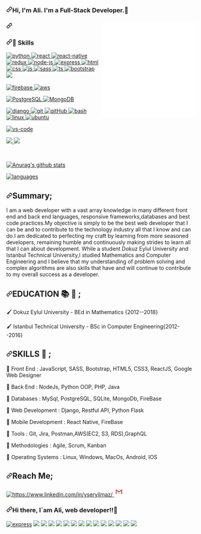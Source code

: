 <article class="markdown-body entry-content container-lg f5" itemprop="text"><p dir="auto"    
  </div></div>
<h3 dir="auto"><a id="user-content-hi-im-yusuf-im-a-full-stack-developer" class="anchor" aria-hidden="true" href="#hi-im-yusuf-im-a-full-stack-developer"><svg class="octicon octicon-link" viewBox="0 0 16 16" version="1.1" width="16" height="16" aria-hidden="true"><path fill-rule="evenodd" d="M7.775 3.275a.75.75 0 001.06 1.06l1.25-1.25a2 2 0 112.83 2.83l-2.5 2.5a2 2 0 01-2.83 0 .75.75 0 00-1.06 1.06 3.5 3.5 0 004.95 0l2.5-2.5a3.5 3.5 0 00-4.95-4.95l-1.25 1.25zm-4.69 9.64a2 2 0 010-2.83l2.5-2.5a2 2 0 012.83 0 .75.75 0 001.06-1.06 3.5 3.5 0 00-4.95 0l-2.5 2.5a3.5 3.5 0 004.95 4.95l1.25-1.25a.75.75 0 00-1.06-1.06l-1.25 1.25a2 2 0 01-2.83 0z"></path></svg></a><a id="user-content-hi-im-yusuf-im-a-full-stack-developer" href="#hi-im-yusuf-im-a-full-stack-developer"></a>Hi, I'm Ali. I'm a Full-Stack Developer.<g-emoji class="g-emoji" alias="wave" fallback-src="https://github.githubassets.com/images/icons/emoji/unicode/1f44b.png">👋</g-emoji></h3><h3 dir="auto"><a id="user-content-------------------span-data-targetanimated-imageimagecontainer--------img-data-targetanimated-imagereplacedimage-altreact-gif-classanimatedimageplayer-animatedimage-srchttpsgithubcomzahirekrem09zahirekrem09rawmasteranimation_500_kd7ngoktgifrawtrue-height250-styledisplay-block-opacity-1------canvas-classanimatedimageplayer-stillimage-aria-hiddentrue-width250-height250canvasspana----button-data-targetanimated-imageimagebutton-classanimatedimageplayer-images-tabindex-1-aria-labelplay-react-gif-hiddenbutton----span-classanimatedimageplayer-controls-data-targetanimated-imagecontrols-hidden------button-data-targetanimated-imageplaybutton-classanimatedimageplayer-button-aria-labelplay-react-gif--------svg-aria-hiddentrue-focusablefalse-classocticon-icon-play-width16-height16-viewbox0-0-16-16-fillnone-xmlnshttpwwww3org2000svg----------path-dm4-135427v245734c4-182607-469692-14435-52295-178241l139394-732507c144334-763943-144334-836057-139394-867493l52295-142176c469692-145565-4-141739-4-135427z--------pathsvg--------svg-aria-hiddentrue-focusablefalse-classocticon-icon-pause-width16-height16-viewbox0-0-16-16-xmlnshttpwwww3org2000svg----------rect-x4-y2-width3-height12-rx1rect----------rect-x9-y2-width3-height12-rx1rect--------svg------button------a-data-targetanimated-imageopenbutton-aria-labelopen-react-gif-in-new-window-classanimatedimageplayer-button-hrefhttpsgithubcomzahirekrem09zahirekrem09blobmasteranimation_500_kd7ngoktgifrawtrue-target_blank--------svg-aria-hiddentrue-classocticon-xmlnshttpwwww3org2000svg-viewbox0-0-16-16-width16-height16----------path-fill-ruleevenodd-dm10604-1h4146a2525-0-012525v4146a2525-0-01-427177l1303-403-928-778a7575-0-01-106-106l375-375-1543-1543a2525-0-0110604-1zm375-2a175-175-0-002-375v85c0-966784-175-175-175h85a175-175-0-0014-1225v-35a7575-0-00-15-0v35a2525-0-01-2525h-85a2525-0-01-25-25v-85a2525-0-0125-25h35a7575-0-000-15h-35zpath--------svg------a----span--spananimated-image----span-data-targetanimated-imageimagecontainer--------img-data-targetanimated-imagereplacedimage-altreact-gif-classanimatedimageplayer-animatedimage-srchttpsgithubcomzahirekrem09zahirekrem09rawmasteranimation_500_kd7ngoktgifrawtrue-height250-styledisplay-block-opacity-1------canvas-classanimatedimageplayer-stillimage-aria-hiddentrue-width250-height250canvascanvas-classanimatedimageplayer-stillimage-aria-hiddentrue-width0-height0canvasspana----button-data-targetanimated-imageimagebutton-classanimatedimageplayer-images-tabindex-1-aria-labelplay-react-gif-react-gif-hiddenbutton----span-classanimatedimageplayer-controls-data-targetanimated-imagecontrols-hidden------button-data-targetanimated-imageplaybutton-classanimatedimageplayer-button-aria-labelplay-react-gif-react-gif--------svg-aria-hiddentrue-focusablefalse-classocticon-icon-play-width16-height16-viewbox0-0-16-16-fillnone-xmlnshttpwwww3org2000svg----------path-dm4-135427v245734c4-182607-469692-14435-52295-178241l139394-732507c144334-763943-144334-836057-139394-867493l52295-142176c469692-145565-4-141739-4-135427z--------pathsvg--------svg-aria-hiddentrue-focusablefalse-classocticon-icon-pause-width16-height16-viewbox0-0-16-16-xmlnshttpwwww3org2000svg----------rect-x4-y2-width3-height12-rx1rect----------rect-x9-y2-width3-height12-rx1rect--------svg------button------a-data-targetanimated-imageopenbutton-aria-labelopen-react-gif-in-new-window-classanimatedimageplayer-button-hrefhttpsgithubcomzahirekrem09zahirekrem09blobmasteranimation_500_kd7ngoktgifrawtrue-target_blank--------svg-aria-hiddentrue-classocticon-xmlnshttpwwww3org2000svg-viewbox0-0-16-16-width16-height16----------path-fill-ruleevenodd-dm10604-1h4146a2525-0-012525v4146a2525-0-01-427177l1303-403-928-778a7575-0-01-106-106l375-375-1543-1543a2525-0-0110604-1zm375-2a175-175-0-002-375v85c0-966784-175-175-175h85a175-175-0-0014-1225v-35a7575-0-00-15-0v35a2525-0-01-2525h-85a2525-0-01-25-25v-85a2525-0-0125-25h35a7575-0-000-15h-35zpath--------svg------a----span--spananimated-imagea-target_blank-relnoopener-noreferrer-nofollow-hrefhttpscamogithubusercontentcomecdf091dc9f099a6db3e61242963a3a5412ae6a8687474703a2f2f696d672e736869656c64732e696f2f62616467652f746563682d737461636b2d3036393066612e7376673f7374796c653d666c6174img-srchttpscamogithubusercontentcomecdf091dc9f099a6db3e61242963a3a5412ae6a8687474703a2f2f696d672e736869656c64732e696f2f62616467652f746563682d737461636b2d3036393066612e7376673f7374796c653d666c6174-alt-stylemax-width-100a" class="anchor" aria-hidden="true" href="#------------------span-data-targetanimated-imageimagecontainer--------img-data-targetanimated-imagereplacedimage-altreact-gif-classanimatedimageplayer-animatedimage-srchttpsgithubcomzahirekrem09zahirekrem09rawmasteranimation_500_kd7ngoktgifrawtrue-height250-styledisplay-block-opacity-1------canvas-classanimatedimageplayer-stillimage-aria-hiddentrue-width250-height250canvasspana----button-data-targetanimated-imageimagebutton-classanimatedimageplayer-images-tabindex-1-aria-labelplay-react-gif-hiddenbutton----span-classanimatedimageplayer-controls-data-targetanimated-imagecontrols-hidden------button-data-targetanimated-imageplaybutton-classanimatedimageplayer-button-aria-labelplay-react-gif--------svg-aria-hiddentrue-focusablefalse-classocticon-icon-play-width16-height16-viewbox0-0-16-16-fillnone-xmlnshttpwwww3org2000svg----------path-dm4-135427v245734c4-182607-469692-14435-52295-178241l139394-732507c144334-763943-144334-836057-139394-867493l52295-142176c469692-145565-4-141739-4-135427z--------pathsvg--------svg-aria-hiddentrue-focusablefalse-classocticon-icon-pause-width16-height16-viewbox0-0-16-16-xmlnshttpwwww3org2000svg----------rect-x4-y2-width3-height12-rx1rect----------rect-x9-y2-width3-height12-rx1rect--------svg------button------a-data-targetanimated-imageopenbutton-aria-labelopen-react-gif-in-new-window-classanimatedimageplayer-button-hrefhttpsgithubcomzahirekrem09zahirekrem09blobmasteranimation_500_kd7ngoktgifrawtrue-target_blank--------svg-aria-hiddentrue-classocticon-xmlnshttpwwww3org2000svg-viewbox0-0-16-16-width16-height16----------path-fill-ruleevenodd-dm10604-1h4146a2525-0-012525v4146a2525-0-01-427177l1303-403-928-778a7575-0-01-106-106l375-375-1543-1543a2525-0-0110604-1zm375-2a175-175-0-002-375v85c0-966784-175-175-175h85a175-175-0-0014-1225v-35a7575-0-00-15-0v35a2525-0-01-2525h-85a2525-0-01-25-25v-85a2525-0-0125-25h35a7575-0-000-15h-35zpath--------svg------a----span--spananimated-image----span-data-targetanimated-imageimagecontainer--------img-data-targetanimated-imagereplacedimage-altreact-gif-classanimatedimageplayer-animatedimage-srchttpsgithubcomzahirekrem09zahirekrem09rawmasteranimation_500_kd7ngoktgifrawtrue-height250-styledisplay-block-opacity-1------canvas-classanimatedimageplayer-stillimage-aria-hiddentrue-width250-height250canvascanvas-classanimatedimageplayer-stillimage-aria-hiddentrue-width0-height0canvasspana----button-data-targetanimated-imageimagebutton-classanimatedimageplayer-images-tabindex-1-aria-labelplay-react-gif-react-gif-hiddenbutton----span-classanimatedimageplayer-controls-data-targetanimated-imagecontrols-hidden------button-data-targetanimated-imageplaybutton-classanimatedimageplayer-button-aria-labelplay-react-gif-react-gif--------svg-aria-hiddentrue-focusablefalse-classocticon-icon-play-width16-height16-viewbox0-0-16-16-fillnone-xmlnshttpwwww3org2000svg----------path-dm4-135427v245734c4-182607-469692-14435-52295-178241l139394-732507c144334-763943-144334-836057-139394-867493l52295-142176c469692-145565-4-141739-4-135427z--------pathsvg--------svg-aria-hiddentrue-focusablefalse-classocticon-icon-pause-width16-height16-viewbox0-0-16-16-xmlnshttpwwww3org2000svg----------rect-x4-y2-width3-height12-rx1rect----------rect-x9-y2-width3-height12-rx1rect--------svg------button------a-data-targetanimated-imageopenbutton-aria-labelopen-react-gif-in-new-window-classanimatedimageplayer-button-hrefhttpsgithubcomzahirekrem09zahirekrem09blobmasteranimation_500_kd7ngoktgifrawtrue-target_blank--------svg-aria-hiddentrue-classocticon-xmlnshttpwwww3org2000svg-viewbox0-0-16-16-width16-height16----------path-fill-ruleevenodd-dm10604-1h4146a2525-0-012525v4146a2525-0-01-427177l1303-403-928-778a7575-0-01-106-106l375-375-1543-1543a2525-0-0110604-1zm375-2a175-175-0-002-375v85c0-966784-175-175-175h85a175-175-0-0014-1225v-35a7575-0-00-15-0v35a2525-0-01-2525h-85a2525-0-01-25-25v-85a2525-0-0125-25h35a7575-0-000-15h-35zpath--------svg------a----span--spananimated-imagea-target_blank-relnoopener-noreferrer-nofollow-hrefhttpscamogithubusercontentcomecdf091dc9f099a6db3e61242963a3a5412ae6a8687474703a2f2f696d672e736869656c64732e696f2f62616467652f746563682d737461636b2d3036393066612e7376673f7374796c653d666c6174img-srchttpscamogithubusercontentcomecdf091dc9f099a6db3e61242963a3a5412ae6a8687474703a2f2f696d672e736869656c64732e696f2f62616467652f746563682d737461636b2d3036393066612e7376673f7374796c653d666c6174-alt-stylemax-width-100a"><svg class="octicon octicon-link" viewBox="0 0 16 16" version="1.1" width="16" height="16" aria-hidden="true"><path fill-rule="evenodd" d="M7.775 3.275a.75.75 0 001.06 1.06l1.25-1.25a2 2 0 112.83 2.83l-2.5 2.5a2 2 0 01-2.83 0 .75.75 0 00-1.06 1.06 3.5 3.5 0 004.95 0l2.5-2.5a3.5 3.5 0 00-4.95-4.95l-1.25 1.25zm-4.69 9.64a2 2 0 010-2.83l2.5-2.5a2 2 0 012.83 0 .75.75 0 001.06-1.06 3.5 3.5 0 00-4.95 0l-2.5 2.5a3.5 3.5 0 004.95 4.95l1.25-1.25a.75.75 0 00-1.06-1.06l-1.25 1.25a2 2 0 01-2.83 0z"></path></svg></a><a id="" href="#"></a>
<animated-image data-catalyst="" style="float: right;"><a href="https://github.com/zahirekrem09/zahirekrem09/blob/master/animation_500_kd7ngokt.gif?raw=true" data-target="animated-image.originalLink"><img src="https://github.com/zahirekrem09/zahirekrem09/raw/master/animation_500_kd7ngokt.gif?raw=true" alt="react-gif" height="250" align="right" style="max-width: 100%; display: inline-block;" data-target="animated-image.originalImage"></a>
      <span class="AnimatedImagePlayer" data-target="animated-image.player" hidden="">
        <a data-target="animated-image.replacedLink" class="AnimatedImagePlayer-images" href="https://github.com/zahirekrem09/zahirekrem09/blob/master/animation_500_kd7ngokt.gif?raw=true" target="_blank">
<div class="snippet-clipboard-content notranslate position-relative overflow-auto"><div class="zeroclipboard-container position-absolute right-0 top-0">
    <clipboard-copy aria-label="Copy" class="ClipboardButton btn js-clipboard-copy m-2 p-0 tooltipped-no-delay" data-copy-feedback="Copied!" data-tooltip-direction="w" value="    <span data-target=&quot;animated-image.imageContainer&quot;>
        <img data-target=&quot;animated-image.replacedImage&quot; alt=&quot;react-gif&quot; class=&quot;AnimatedImagePlayer-animatedImage&quot; src=&quot;https://github.com/zahirekrem09/zahirekrem09/raw/master/animation_500_kd7ngokt.gif?raw=true&quot; height=&quot;250&quot; style=&quot;display: block; opacity: 1;&quot;>
      <canvas class=&quot;AnimatedImagePlayer-stillImage&quot; aria-hidden=&quot;true&quot; width=&quot;250&quot; height=&quot;250&quot;></canvas></span></a>
    <button data-target=&quot;animated-image.imageButton&quot; class=&quot;AnimatedImagePlayer-images&quot; tabindex=&quot;-1&quot; aria-label=&quot;Play react-gif&quot; hidden=&quot;&quot;></button>
    <span class=&quot;AnimatedImagePlayer-controls&quot; data-target=&quot;animated-image.controls&quot; hidden=&quot;&quot;>
      <button data-target=&quot;animated-image.playButton&quot; class=&quot;AnimatedImagePlayer-button&quot; aria-label=&quot;Play react-gif&quot;>
        <svg aria-hidden=&quot;true&quot; focusable=&quot;false&quot; class=&quot;octicon icon-play&quot; width=&quot;16&quot; height=&quot;16&quot; viewBox=&quot;0 0 16 16&quot; fill=&quot;none&quot; xmlns=&quot;http://www.w3.org/2000/svg&quot;>
          <path d=&quot;M4 13.5427V2.45734C4 1.82607 4.69692 1.4435 5.2295 1.78241L13.9394 7.32507C14.4334 7.63943 14.4334 8.36057 13.9394 8.67493L5.2295 14.2176C4.69692 14.5565 4 14.1739 4 13.5427Z&quot;>
        </path></svg>
        <svg aria-hidden=&quot;true&quot; focusable=&quot;false&quot; class=&quot;octicon icon-pause&quot; width=&quot;16&quot; height=&quot;16&quot; viewBox=&quot;0 0 16 16&quot; xmlns=&quot;http://www.w3.org/2000/svg&quot;>
          <rect x=&quot;4&quot; y=&quot;2&quot; width=&quot;3&quot; height=&quot;12&quot; rx=&quot;1&quot;></rect>
          <rect x=&quot;9&quot; y=&quot;2&quot; width=&quot;3&quot; height=&quot;12&quot; rx=&quot;1&quot;></rect>
        </svg>
      </button>
      <a data-target=&quot;animated-image.openButton&quot; aria-label=&quot;Open react-gif in new window&quot; class=&quot;AnimatedImagePlayer-button&quot; href=&quot;https://github.com/zahirekrem09/zahirekrem09/blob/master/animation_500_kd7ngokt.gif?raw=true&quot; target=&quot;_blank&quot;>
        <svg aria-hidden=&quot;true&quot; class=&quot;octicon&quot; xmlns=&quot;http://www.w3.org/2000/svg&quot; viewBox=&quot;0 0 16 16&quot; width=&quot;16&quot; height=&quot;16&quot;>
          <path fill-rule=&quot;evenodd&quot; d=&quot;M10.604 1h4.146a.25.25 0 01.25.25v4.146a.25.25 0 01-.427.177L13.03 4.03 9.28 7.78a.75.75 0 01-1.06-1.06l3.75-3.75-1.543-1.543A.25.25 0 0110.604 1zM3.75 2A1.75 1.75 0 002 3.75v8.5c0 .966.784 1.75 1.75 1.75h8.5A1.75 1.75 0 0014 12.25v-3.5a.75.75 0 00-1.5 0v3.5a.25.25 0 01-.25.25h-8.5a.25.25 0 01-.25-.25v-8.5a.25.25 0 01.25-.25h3.5a.75.75 0 000-1.5h-3.5z&quot;></path>
        </svg>
      </a>
    </span>
  </span></animated-image>" tabindex="0" role="button">
      <svg aria-hidden="true" height="16" viewBox="0 0 16 16" version="1.1" width="16" data-view-component="true" class="octicon octicon-copy js-clipboard-copy-icon m-2">
    <path fill-rule="evenodd" d="M0 6.75C0 5.784.784 5 1.75 5h1.5a.75.75 0 010 1.5h-1.5a.25.25 0 00-.25.25v7.5c0 .138.112.25.25.25h7.5a.25.25 0 00.25-.25v-1.5a.75.75 0 011.5 0v1.5A1.75 1.75 0 019.25 16h-7.5A1.75 1.75 0 010 14.25v-7.5z"></path><path fill-rule="evenodd" d="M5 1.75C5 .784 5.784 0 6.75 0h7.5C15.216 0 16 .784 16 1.75v7.5A1.75 1.75 0 0114.25 11h-7.5A1.75 1.75 0 015 9.25v-7.5zm1.75-.25a.25.25 0 00-.25.25v7.5c0 .138.112.25.25.25h7.5a.25.25 0 00.25-.25v-7.5a.25.25 0 00-.25-.25h-7.5z"></path>
</svg>
      <svg aria-hidden="true" height="16" viewBox="0 0 16 16" version="1.1" width="16" data-view-component="true" class="octicon octicon-check js-clipboard-check-icon color-fg-success d-none m-2">
    <path fill-rule="evenodd" d="M13.78 4.22a.75.75 0 010 1.06l-7.25 7.25a.75.75 0 01-1.06 0L2.22 9.28a.75.75 0 011.06-1.06L6 10.94l6.72-6.72a.75.75 0 011.06 0z"></path>
</svg>
    </clipboard-copy>
  </div></div>
</a><p dir="auto"><animated-image data-catalyst="" style="float: right;"><a href="https://github.com/zahirekrem09/zahirekrem09/blob/master/animation_500_kd7ngokt.gif?raw=true" data-target="animated-image.originalLink"><img src="https://github.com/zahirekrem09/zahirekrem09/raw/master/animation_500_kd7ngokt.gif?raw=true" alt="react-gif" height="250" align="right" style="max-width: 100%; display: inline-block;" data-target="animated-image.originalImage"></a>
      
<span>
<a href="https://github.com/zahirekrem09/zahirekrem09/blob/master/animation_500_kd7ngokt.gif?raw=true"></a></span></p>
<div class="snippet-clipboard-content notranslate position-relative overflow-auto"><div class="zeroclipboard-container position-absolute right-0 top-0">
    <clipboard-copy aria-label="Copy" class="ClipboardButton btn js-clipboard-copy m-2 p-0 tooltipped-no-delay" data-copy-feedback="Copied!" data-tooltip-direction="w" value="    <span data-target=&quot;animated-image.imageContainer&quot;>
        <img data-target=&quot;animated-image.replacedImage&quot; alt=&quot;react-gif&quot; class=&quot;AnimatedImagePlayer-animatedImage&quot; src=&quot;https://github.com/zahirekrem09/zahirekrem09/raw/master/animation_500_kd7ngokt.gif?raw=true&quot; height=&quot;250&quot; style=&quot;display: block; opacity: 1;&quot;>
      <canvas class=&quot;AnimatedImagePlayer-stillImage&quot; aria-hidden=&quot;true&quot; width=&quot;250&quot; height=&quot;250&quot;></canvas><canvas class=&quot;AnimatedImagePlayer-stillImage&quot; aria-hidden=&quot;true&quot; width=&quot;0&quot; height=&quot;0&quot;></canvas></span></a>
    <button data-target=&quot;animated-image.imageButton&quot; class=&quot;AnimatedImagePlayer-images&quot; tabindex=&quot;-1&quot; aria-label=&quot;Play react-gif react-gif&quot; hidden=&quot;&quot;></button>
    <span class=&quot;AnimatedImagePlayer-controls&quot; data-target=&quot;animated-image.controls&quot; hidden=&quot;&quot;>
      <button data-target=&quot;animated-image.playButton&quot; class=&quot;AnimatedImagePlayer-button&quot; aria-label=&quot;Play react-gif react-gif&quot;>
        <svg aria-hidden=&quot;true&quot; focusable=&quot;false&quot; class=&quot;octicon icon-play&quot; width=&quot;16&quot; height=&quot;16&quot; viewBox=&quot;0 0 16 16&quot; fill=&quot;none&quot; xmlns=&quot;http://www.w3.org/2000/svg&quot;>
          <path d=&quot;M4 13.5427V2.45734C4 1.82607 4.69692 1.4435 5.2295 1.78241L13.9394 7.32507C14.4334 7.63943 14.4334 8.36057 13.9394 8.67493L5.2295 14.2176C4.69692 14.5565 4 14.1739 4 13.5427Z&quot;>
        </path></svg>
        <svg aria-hidden=&quot;true&quot; focusable=&quot;false&quot; class=&quot;octicon icon-pause&quot; width=&quot;16&quot; height=&quot;16&quot; viewBox=&quot;0 0 16 16&quot; xmlns=&quot;http://www.w3.org/2000/svg&quot;>
          <rect x=&quot;4&quot; y=&quot;2&quot; width=&quot;3&quot; height=&quot;12&quot; rx=&quot;1&quot;></rect>
          <rect x=&quot;9&quot; y=&quot;2&quot; width=&quot;3&quot; height=&quot;12&quot; rx=&quot;1&quot;></rect>
        </svg>
      </button>
      <a data-target=&quot;animated-image.openButton&quot; aria-label=&quot;Open react-gif in new window&quot; class=&quot;AnimatedImagePlayer-button&quot; href=&quot;https://github.com/zahirekrem09/zahirekrem09/blob/master/animation_500_kd7ngokt.gif?raw=true&quot; target=&quot;_blank&quot;>
        <svg aria-hidden=&quot;true&quot; class=&quot;octicon&quot; xmlns=&quot;http://www.w3.org/2000/svg&quot; viewBox=&quot;0 0 16 16&quot; width=&quot;16&quot; height=&quot;16&quot;>
          <path fill-rule=&quot;evenodd&quot; d=&quot;M10.604 1h4.146a.25.25 0 01.25.25v4.146a.25.25 0 01-.427.177L13.03 4.03 9.28 7.78a.75.75 0 01-1.06-1.06l3.75-3.75-1.543-1.543A.25.25 0 0110.604 1zM3.75 2A1.75 1.75 0 002 3.75v8.5c0 .966.784 1.75 1.75 1.75h8.5A1.75 1.75 0 0014 12.25v-3.5a.75.75 0 00-1.5 0v3.5a.25.25 0 01-.25.25h-8.5a.25.25 0 01-.25-.25v-8.5a.25.25 0 01.25-.25h3.5a.75.75 0 000-1.5h-3.5z&quot;></path>
        </svg>
      </a>
    </span>
  </span></animated-image><a target=&quot;_blank&quot; rel=&quot;noopener noreferrer nofollow&quot; href=&quot;https://camo.githubusercontent.com/ecdf091dc9f099a6db3e61242963a3a5412ae6a8/687474703a2f2f696d672e736869656c64732e696f2f62616467652f746563682d737461636b2d3036393066612e7376673f7374796c653d666c6174&quot;><img src=&quot;https://camo.githubusercontent.com/ecdf091dc9f099a6db3e61242963a3a5412ae6a8/687474703a2f2f696d672e736869656c64732e696f2f62616467652f746563682d737461636b2d3036393066612e7376673f7374796c653d666c6174&quot; alt=&quot;&quot; style=&quot;max-width: 100%;&quot;></a>" tabindex="0" role="button" style="display: inherit;">
      <svg aria-hidden="true" height="16" viewBox="0 0 16 16" version="1.1" width="16" data-view-component="true" class="octicon octicon-copy js-clipboard-copy-icon m-2">
    <path fill-rule="evenodd" d="M0 6.75C0 5.784.784 5 1.75 5h1.5a.75.75 0 010 1.5h-1.5a.25.25 0 00-.25.25v7.5c0 .138.112.25.25.25h7.5a.25.25 0 00.25-.25v-1.5a.75.75 0 011.5 0v1.5A1.75 1.75 0 019.25 16h-7.5A1.75 1.75 0 010 14.25v-7.5z"></path><path fill-rule="evenodd" d="M5 1.75C5 .784 5.784 0 6.75 0h7.5C15.216 0 16 .784 16 1.75v7.5A1.75 1.75 0 0114.25 11h-7.5A1.75 1.75 0 015 9.25v-7.5zm1.75-.25a.25.25 0 00-.25.25v7.5c0 .138.112.25.25.25h7.5a.25.25 0 00.25-.25v-7.5a.25.25 0 00-.25-.25h-7.5z"></path>
</svg>
      <svg aria-hidden="true" height="16" viewBox="0 0 16 16" version="1.1" width="16" data-view-component="true" class="octicon octicon-check js-clipboard-check-icon color-fg-success d-none m-2">
    <path fill-rule="evenodd" d="M13.78 4.22a.75.75 0 010 1.06l-7.25 7.25a.75.75 0 01-1.06 0L2.22 9.28a.75.75 0 011.06-1.06L6 10.94l6.72-6.72a.75.75 0 011.06 0z"></path>
</svg>
    </clipboard-copy>
  </div></div>
<br>
<br><br>
</span></h3><h3 dir="auto"><a id="user-content--skills" class="anchor" aria-hidden="true" href="#-skills"><svg class="octicon octicon-link" viewBox="0 0 16 16" version="1.1" width="16" height="16" aria-hidden="true"><path fill-rule="evenodd" d="M7.775 3.275a.75.75 0 001.06 1.06l1.25-1.25a2 2 0 112.83 2.83l-2.5 2.5a2 2 0 01-2.83 0 .75.75 0 00-1.06 1.06 3.5 3.5 0 004.95 0l2.5-2.5a3.5 3.5 0 00-4.95-4.95l-1.25 1.25zm-4.69 9.64a2 2 0 010-2.83l2.5-2.5a2 2 0 012.83 0 .75.75 0 001.06-1.06 3.5 3.5 0 00-4.95 0l-2.5 2.5a3.5 3.5 0 004.95 4.95l1.25-1.25a.75.75 0 00-1.06-1.06l-1.25 1.25a2 2 0 01-2.83 0z"></path></svg></a><a id="user-content--skills" href="#-skills"></a><g-emoji class="g-emoji" alias="rocket" fallback-src="https://github.githubassets.com/images/icons/emoji/unicode/1f680.png">🚀</g-emoji> Skills</h3>
<p dir="auto">
 <a href="#"> <img src="https://camo.githubusercontent.com/edbf0a154fb266da96cd1b5379eec350cff7ef072ba42ee003c713c321cb0ba8/68747470733a2f2f7777772e707974686f6e2e6f72672f7374617469632f696d672f707974686f6e2d6c6f676f2e706e67" alt="python" width="150" style="max-width: 100%;"> </a>  
 <a href="#"> <img src="https://camo.githubusercontent.com/82b8bbebc766d815a5e7a1ce3b1b255bc9ed509521722c37c27a724e16dcbc63/68747470733a2f2f63646e2e69636f6e2d69636f6e732e636f6d2f69636f6e73322f323431352f504e472f3531322f72656163745f6f726967696e616c5f776f72646d61726b5f6c6f676f5f69636f6e5f3134363337352e706e67" alt="react" width="50" style="max-width: 100%;"> </a> 
 <a href="#"> <img src="https://camo.githubusercontent.com/30c597b8497414ca32193c60b7d076884a7d2453e6ee6b2d95c1589835b5cdfc/68747470733a2f2f7777772e6675747572656d696e642e636f6d2f6d2f61727469636c65732f6e6f6e652f72656163745f6e61746976655f76735f6e61746976655f617070732e706e67" alt="react-native" width="175" height="50" style="max-width: 100%;"> </a> 
 <a href="#"> <img src="https://camo.githubusercontent.com/0e620098c29671ceebe9dd8e6ebb1cabc0d568eb0d7921f88a8558ed227f48d8/68747470733a2f2f75706c6f61642e77696b696d656469612e6f72672f77696b6970656469612f636f6d6d6f6e732f342f34392f52656475782e706e67" alt="redux" height="50" style="max-width: 100%;"> </a> 
 <a href="#"> <img src="https://camo.githubusercontent.com/a0bc61bb7817b092bcd10b156ebca578abb8683a17dad4dcbacf3c2f16c5240e/68747470733a2f2f63646e2e69636f6e2d69636f6e732e636f6d2f69636f6e73322f323431352f504e472f3531322f6e6f64656a735f6f726967696e616c5f6c6f676f5f69636f6e5f3134363431312e706e67" alt="node-js" height="50" style="max-width: 100%;"> </a> 
 <a href="#"> <img src="https://camo.githubusercontent.com/a95b30cf151657d308d13cac494bdaf91ae0977b226dd6537d6049971f33641b/68747470733a2f2f6d69726f2e6d656469756d2e636f6d2f6d61782f3837352f302a7231425447776f3963643849474e51512e6a706567" alt="express" height="50" style="max-width: 100%;"> </a> 
 <a href="#"> <img src="https://camo.githubusercontent.com/2f95ece070afd48860083859f93f974d53d7096263d4b8cc08482ff6d1fd4810/68747470733a2f2f63646e2d69636f6e732d706e672e666c617469636f6e2e636f6d2f3531322f3931392f3931393832372e706e67" alt="html" height="50" style="max-width: 100%;"> </a> 
 <a href="#"> <img src="https://camo.githubusercontent.com/433028fff8524870a6133df565cff321d92b20d648e9aa058a146e3e24720b17/68747470733a2f2f63646e2d69636f6e732d706e672e666c617469636f6e2e636f6d2f3531322f3931392f3931393832362e706e67" alt="css" height="50" style="max-width: 100%;"> </a> 
 <a href="#"> <img src="https://camo.githubusercontent.com/d665435625c7b27b5616f4a59fd34de958c7ec69a7c15a73f1f7df9c4d29abc0/68747470733a2f2f63646e2e69636f6e2d69636f6e732e636f6d2f69636f6e73322f323130382f504e472f3531322f6a6176617363726970745f69636f6e5f3133303930302e706e67" alt="js" height="50" style="max-width: 100%;"> </a> 
 <a href="#"> <img src="https://camo.githubusercontent.com/76ff94be619ca11d12934d77d9da86123df0101426be0b10ad6c3418f435a703/68747470733a2f2f63646e2e69636f6e73636f75742e636f6d2f69636f6e2f667265652f706e672d3235362f736173732d31332d313137353039322e706e67" alt="sass" height="50" style="max-width: 100%;"> </a> 
 <a href="#"> <img src="https://camo.githubusercontent.com/2399618463b175ff51060d6ff4ef577b508d0eea31467fc7ce2552d9cebc0174/68747470733a2f2f63646e2d69636f6e732d706e672e666c617469636f6e2e636f6d2f3531322f3931392f3931393833322e706e67" alt="ts" height="50" style="max-width: 100%;"> </a> 
 <a href="#"> <img src="https://camo.githubusercontent.com/d7e3eaf17315d119bfec4fdc4c99399e5eb924542ba61a5ca21cc0a30f5e2c54/68747470733a2f2f63646e2e69636f6e2d69636f6e732e636f6d2f69636f6e73322f323431352f504e472f3531322f626f6f7473747261705f706c61696e5f776f72646d61726b5f6c6f676f5f69636f6e5f3134363632302e706e67" alt="bootstrap" height="50" style="max-width: 100%;"> </a> 
 <a href="#"> <img src="https://camo.githubusercontent.com/e82b644d3373081ee634ca69a3157015824c915f1b3c91395a8c2c0f2728bea5/68747470733a2f2f7265732e636c6f7564696e6172792e636f6d2f70726163746963616c6465762f696d6167652f66657463682f732d2d49774663706879562d2d2f635f696d616767615f7363616c652c665f6175746f2c666c5f70726f67726573736976652c685f3930302c715f6175746f2c775f313630302f68747470733a2f2f74686570726163746963616c6465762e73332e616d617a6f6e6177732e636f6d2f692f766236616935367871677063306263666e3932792e706e67" height="40" style="max-width: 100%;"> </a> 
</p><p dir="auto"><a href="#"> <img src="https://camo.githubusercontent.com/dd4b2422ed3bfc9da88c43d18550375c66f9584327dff7ecc19315ce50b96f07/68747470733a2f2f7777772e766563746f726c6f676f2e7a6f6e652f6c6f676f732f66697265626173652f66697265626173652d69636f6e2e737667" alt="firebase" height="50" style="max-width: 100%;"> </a>
<a href="#"> <img src="https://camo.githubusercontent.com/189939c9a5c47446ad925f9789e7abdd8b2afd36148361c544173285890052ec/68747470733a2f2f6173736574732e7562756e74752e636f6d2f76312f38336666343230332d61777368702d73747269702d637573746f6d6572732e706e67" alt="aws" height="60" style="max-width: 100%;"> </a></p>
<p dir="auto"><a href="#"> <img src="https://camo.githubusercontent.com/133551795a35cb11f3936e70bad160a9cef8d7c38638f6e1c66367476f73ccfc/68747470733a2f2f7777772e766563746f726c6f676f2e7a6f6e652f6c6f676f732f706f737467726573716c2f706f737467726573716c2d617232312e737667" alt="PostgreSQL" height="50" style="max-width: 100%;"> </a>
<a href="#"> <img src="https://camo.githubusercontent.com/51ab47b87f7b0b3dd0bf4e48ec5129ba7c5b5296e8e8b8c61d61a0018a753d3c/68747470733a2f2f7777772e766563746f726c6f676f2e7a6f6e652f6c6f676f732f6d6f6e676f64622f6d6f6e676f64622d617232312e737667" alt="MongoDB" height="50" style="max-width: 100%;"> </a></p>
<p dir="auto"><a href="#"> <img src="https://camo.githubusercontent.com/f9cd33eb799f7f613a2ba7bbe31195ee73fed8c8f226a9e75b2685dbe7b57058/68747470733a2f2f63646e2e69636f6e2d69636f6e732e636f6d2f69636f6e73322f323431352f504e472f3531322f646a616e676f5f706c61696e5f6c6f676f5f69636f6e5f3134363535382e706e67" alt="django" height="70" style="max-width: 100%;"> </a>
<a href="#"> <img src="https://camo.githubusercontent.com/fbfcb9e3dc648adc93bef37c718db16c52f617ad055a26de6dc3c21865c3321d/68747470733a2f2f7777772e766563746f726c6f676f2e7a6f6e652f6c6f676f732f6769742d73636d2f6769742d73636d2d69636f6e2e737667" alt="git" height="50" style="max-width: 100%;"> </a>
<a href="#"> <img src="https://camo.githubusercontent.com/d4c77e0ecd1192dfa105d7a167948356bebd41a8e00c906d55a9961bc78a3289/68747470733a2f2f313030306c6f676f732e6e65742f77702d636f6e74656e742f75706c6f6164732f323032312f30352f4769744875622d6c6f676f2e706e67" alt="gitHub" height="50" style="max-width: 100%;"> </a>
<a href="#"> <img src="https://camo.githubusercontent.com/bbb327d6ba7708520eaafd13396fed64d73bf5df5c4cdd0ba03cf0843f7a9340/68747470733a2f2f7777772e766563746f726c6f676f2e7a6f6e652f6c6f676f732f676e755f626173682f676e755f626173682d69636f6e2e737667" alt="bash" height="50" style="max-width: 100%;"> </a>
<a href="#"> <img src="https://camo.githubusercontent.com/4cef8a3d9fb069b540662659d0468f597b50a97099a9dab81a2ba58d91a95a02/68747470733a2f2f75706c6f61642e77696b696d656469612e6f72672f77696b6970656469612f636f6d6d6f6e732f7468756d622f332f33352f5475782e7376672f32323570782d5475782e7376672e706e67" alt="linux" height="60" style="max-width: 100%;"> </a>
<a href="#"> <img src="https://camo.githubusercontent.com/fc29633d6daefb29edcdd5d9dd92a358a9944f085d9ecd0576a764effd8bba47/68747470733a2f2f7265732e636c6f7564696e6172792e636f6d2f63616e6f6e6963616c2f696d6167652f66657463682f665f6175746f2c715f6175746f2c666c5f73616e6974697a652c775f36302c685f36302f68747470733a2f2f6173736574732e7562756e74752e636f6d2f76312f63623365636562622d706963746f2d7562756e74752e737667" alt="ubuntu" height="50" style="max-width: 100%;"> </a></p>
<p dir="auto"><a href="#"> <img src="https://user-images.githubusercontent.com/674621/71187801-14e60a80-2280-11ea-94c9-e56576f76baf.png" alt="vs-code" height="50" style="max-width: 100%;"> </a></p>
<p dir="auto"><a href="#"> <img src="https://camo.githubusercontent.com/e2b80487eca533c3bd739c4c9ca6873a11db351d69d23eff2abf16ca8f03efe1/68747470733a2f2f696d672e736869656c64732e696f2f62616467652f6a6972612d3165393066662e7376673f267374796c653d666f722d7468652d6261646765266c6f676f3d6a697261266c6f676f436f6c6f723d7768697465" height="40" style="max-width: 100%;"> </a>
<a href="#"> <img src="https://camo.githubusercontent.com/62e708cac99b1257d7aa38810da67caec8c2e2bd430691c397b97bbe30f2c5b7/68747470733a2f2f7974332e67677068742e636f6d2f7974632f41415576776e685a746354764a456b76755a4d64547a6a68504c765a474951536f396e656c34627478376a3972673d733930302d632d6b2d63307830306666666666662d6e6f2d726a" height="45" style="max-width: 100%;"> </a></p>
<p dir="auto"></p>
<br>
<p dir="auto"><a href="https://camo.githubusercontent.com/f85220e6302e9c9f0819388a51e6c7e7864e4f270e80a356172c249a1cfa4681/68747470733a2f2f6769746875622d726561646d652d73746174732e76657263656c2e6170702f6170693f757365726e616d653d657279696c6d617a7973662673686f775f69636f6e733d74727565267468656d653d746f6b796f6e69676874" rel="nofollow"><img src="https://camo.githubusercontent.com/f85220e6302e9c9f0819388a51e6c7e7864e4f270e80a356172c249a1cfa4681/68747470733a2f2f6769746875622d726561646d652d73746174732e76657263656c2e6170702f6170693f757365726e616d653d657279696c6d617a7973662673686f775f69636f6e733d74727565267468656d653d746f6b796f6e69676874" alt="Anurag's github stats" style="max-width: 100%;"></a></p>
<p align="left" dir="auto"><a href="https://camo.githubusercontent.com/22a7561129bbf41acbfcfbb2482fad015621f9a88ced1666c40ef5eaa6b9c1f2/68747470733a2f2f6769746875622d726561646d652d73746174732e76657263656c2e6170702f6170692f746f702d6c616e67732f3f757365726e616d653d657279696c6d617a797366267468656d653d636861727472657573652d6461726b266c61796f75743d636f6d70616374" rel="nofollow"><img src="https://camo.githubusercontent.com/22a7561129bbf41acbfcfbb2482fad015621f9a88ced1666c40ef5eaa6b9c1f2/68747470733a2f2f6769746875622d726561646d652d73746174732e76657263656c2e6170702f6170692f746f702d6c616e67732f3f757365726e616d653d657279696c6d617a797366267468656d653d636861727472657573652d6461726b266c61796f75743d636f6d70616374" alt="languages" width="50%" style="max-width: 100%;"></a></p>
<h2 dir="auto"><a id="user-content-summary" class="anchor" aria-hidden="true" href="#summary"><svg class="octicon octicon-link" viewBox="0 0 16 16" version="1.1" width="16" height="16" aria-hidden="true"><path fill-rule="evenodd" d="M7.775 3.275a.75.75 0 001.06 1.06l1.25-1.25a2 2 0 112.83 2.83l-2.5 2.5a2 2 0 01-2.83 0 .75.75 0 00-1.06 1.06 3.5 3.5 0 004.95 0l2.5-2.5a3.5 3.5 0 00-4.95-4.95l-1.25 1.25zm-4.69 9.64a2 2 0 010-2.83l2.5-2.5a2 2 0 012.83 0 .75.75 0 001.06-1.06 3.5 3.5 0 00-4.95 0l-2.5 2.5a3.5 3.5 0 004.95 4.95l1.25-1.25a.75.75 0 00-1.06-1.06l-1.25 1.25a2 2 0 01-2.83 0z"></path></svg></a><a id="user-content-summary" href="#summary"></a>Summary;</h2>
<p dir="auto">I am a web developer with a vast array knowledge in many different front end and back end languages, responsive frameworks,databases and best code practices.My objective is simply to be the best web developer that I can be and to contribute to the technology industry all that I know and can do.I am dedicated to perfecting my craft by learning from more seasoned developers, remaining humble and continuously making strides to learn all that I can about development. While a student Dokuz Eylul University and Istanbul Technical University,I studied Mathematics and Computer Engineering and I believe that my understanding of problem solving and complex algorithms are also skills that have and will continue to contribute to my overall success as a developer.</p>
<h2 dir="auto"><a id="user-content-education---" class="anchor" aria-hidden="true" href="#education---"><svg class="octicon octicon-link" viewBox="0 0 16 16" version="1.1" width="16" height="16" aria-hidden="true"><path fill-rule="evenodd" d="M7.775 3.275a.75.75 0 001.06 1.06l1.25-1.25a2 2 0 112.83 2.83l-2.5 2.5a2 2 0 01-2.83 0 .75.75 0 00-1.06 1.06 3.5 3.5 0 004.95 0l2.5-2.5a3.5 3.5 0 00-4.95-4.95l-1.25 1.25zm-4.69 9.64a2 2 0 010-2.83l2.5-2.5a2 2 0 012.83 0 .75.75 0 001.06-1.06 3.5 3.5 0 00-4.95 0l-2.5 2.5a3.5 3.5 0 004.95 4.95l1.25-1.25a.75.75 0 00-1.06-1.06l-1.25 1.25a2 2 0 01-2.83 0z"></path></svg></a><a id="user-content-education---" href="#education---"></a>EDUCATION <g-emoji class="g-emoji" alias="books" fallback-src="https://github.githubassets.com/images/icons/emoji/unicode/1f4da.png">📚</g-emoji> <g-emoji class="g-emoji" alias="book" fallback-src="https://github.githubassets.com/images/icons/emoji/unicode/1f4d6.png">📖</g-emoji> ;</h2>
<p dir="auto"><g-emoji class="g-emoji" alias="paintbrush" fallback-src="https://github.githubassets.com/images/icons/emoji/unicode/1f58c.png">🖌</g-emoji>  Dokuz Eylul University - BEd in Mathematics {2012--2018}</p>
<p dir="auto"><g-emoji class="g-emoji" alias="paintbrush" fallback-src="https://github.githubassets.com/images/icons/emoji/unicode/1f58c.png">🖌</g-emoji>  Istanbul Technical University - BSc in Computer Engineering{2012--2016}</p>
<h2 dir="auto"><a id="user-content-skills--" class="anchor" aria-hidden="true" href="#skills--"><svg class="octicon octicon-link" viewBox="0 0 16 16" version="1.1" width="16" height="16" aria-hidden="true"><path fill-rule="evenodd" d="M7.775 3.275a.75.75 0 001.06 1.06l1.25-1.25a2 2 0 112.83 2.83l-2.5 2.5a2 2 0 01-2.83 0 .75.75 0 00-1.06 1.06 3.5 3.5 0 004.95 0l2.5-2.5a3.5 3.5 0 00-4.95-4.95l-1.25 1.25zm-4.69 9.64a2 2 0 010-2.83l2.5-2.5a2 2 0 012.83 0 .75.75 0 001.06-1.06 3.5 3.5 0 00-4.95 0l-2.5 2.5a3.5 3.5 0 004.95 4.95l1.25-1.25a.75.75 0 00-1.06-1.06l-1.25 1.25a2 2 0 01-2.83 0z"></path></svg></a><a id="user-content-skills--" href="#skills--"></a>SKILLS <g-emoji class="g-emoji" alias="rocket" fallback-src="https://github.githubassets.com/images/icons/emoji/unicode/1f680.png">🚀</g-emoji> ;</h2>
<p dir="auto"><g-emoji class="g-emoji" alias="pill" fallback-src="https://github.githubassets.com/images/icons/emoji/unicode/1f48a.png">💊</g-emoji> Front End : JavaScript, SASS, Bootstrap, HTML5, CSS3, ReactJS, Google Web Designer</p>
<p dir="auto"><g-emoji class="g-emoji" alias="pill" fallback-src="https://github.githubassets.com/images/icons/emoji/unicode/1f48a.png">💊</g-emoji> Back End : NodeJs, Python OOP, PHP, Java</p>
<p dir="auto"><g-emoji class="g-emoji" alias="pill" fallback-src="https://github.githubassets.com/images/icons/emoji/unicode/1f48a.png">💊</g-emoji> Databases : MySql, PostgreSQL, SQLite,&nbsp;MongoDb,&nbsp;FireBase</p>
<p dir="auto"><g-emoji class="g-emoji" alias="pill" fallback-src="https://github.githubassets.com/images/icons/emoji/unicode/1f48a.png">💊</g-emoji> Web Development : Django,&nbsp;Restful API, Python Flask</p>
<p dir="auto"><g-emoji class="g-emoji" alias="pill" fallback-src="https://github.githubassets.com/images/icons/emoji/unicode/1f48a.png">💊</g-emoji> Mobile Development : React Native, FireBase</p>
<p dir="auto"><g-emoji class="g-emoji" alias="pill" fallback-src="https://github.githubassets.com/images/icons/emoji/unicode/1f48a.png">💊</g-emoji> Tools : Git, Jira, Postman,AWS(EC2, S3, RDS),GraphQL</p>
<p dir="auto"><g-emoji class="g-emoji" alias="pill" fallback-src="https://github.githubassets.com/images/icons/emoji/unicode/1f48a.png">💊</g-emoji> Methodologies : Agile, Scrum, Kanban</p>
<p dir="auto"><g-emoji class="g-emoji" alias="pill" fallback-src="https://github.githubassets.com/images/icons/emoji/unicode/1f48a.png">💊</g-emoji> Operating Systems : Linux, Windows, MacOs, Android, IOS</p>
<h2 dir="auto"><a id="user-content-reach-me" class="anchor" aria-hidden="true" href="#reach-me"><svg class="octicon octicon-link" viewBox="0 0 16 16" version="1.1" width="16" height="16" aria-hidden="true"><path fill-rule="evenodd" d="M7.775 3.275a.75.75 0 001.06 1.06l1.25-1.25a2 2 0 112.83 2.83l-2.5 2.5a2 2 0 01-2.83 0 .75.75 0 00-1.06 1.06 3.5 3.5 0 004.95 0l2.5-2.5a3.5 3.5 0 00-4.95-4.95l-1.25 1.25zm-4.69 9.64a2 2 0 010-2.83l2.5-2.5a2 2 0 012.83 0 .75.75 0 001.06-1.06 3.5 3.5 0 00-4.95 0l-2.5 2.5a3.5 3.5 0 004.95 4.95l1.25-1.25a.75.75 0 00-1.06-1.06l-1.25 1.25a2 2 0 01-2.83 0z"></path></svg></a><a id="user-content-reach-me" href="#reach-me"></a>Reach Me;</h2>
<a href="https://www.linkedin.com/in/yseryilmaz/" rel="nofollow">
    <img src="https://camo.githubusercontent.com/f5edfb00a9611d1febec299143039e66b68410d990af5d102880758a02febc42/68747470733a2f2f696d672e736869656c64732e696f2f62616467652f2532302d6c696e6b6564696e2d303037326231" alt="https://www.linkedin.com/in/yseryilmaz/" style="max-width: 100%;">
</a>
<a href="mailto:yusuferyilmaz1819@gmail.com">
    <img src="https://github.com/eryilmazysf/eryilmazysf/raw/main/gmail.jpg" width="25" height="25" alt="mailto:yusuferyilmaz1819@gmail.com" style="max-width: 100%;">
</a>

<h3 dir="auto"><a id="user-content-hi-there-iam-ali-web-developer" class="anchor" aria-hidden="true" href="#hi-there-iam-ali-web-developer"><svg class="octicon octicon-link" viewBox="0 0 16 16" version="1.1" width="16" height="16" aria-hidden="true"><path fill-rule="evenodd" d="M7.775 3.275a.75.75 0 001.06 1.06l1.25-1.25a2 2 0 112.83 2.83l-2.5 2.5a2 2 0 01-2.83 0 .75.75 0 00-1.06 1.06 3.5 3.5 0 004.95 0l2.5-2.5a3.5 3.5 0 00-4.95-4.95l-1.25 1.25zm-4.69 9.64a2 2 0 010-2.83l2.5-2.5a2 2 0 012.83 0 .75.75 0 001.06-1.06 3.5 3.5 0 00-4.95 0l-2.5 2.5a3.5 3.5 0 004.95 4.95l1.25-1.25a.75.75 0 00-1.06-1.06l-1.25 1.25a2 2 0 01-2.83 0z"></path></svg></a>Hi there, I`am Ali, web developer!!<g-emoji class="g-emoji" alias="wave" fallback-src="https://github.githubassets.com/images/icons/emoji/unicode/1f44b.png">👋</g-emoji></h3>
<p dir="auto">
   <a target="_blank" rel="noopener noreferrer nofollow" href="https://camo.githubusercontent.com/a95b30cf151657d308d13cac494bdaf91ae0977b226dd6537d6049971f33641b/68747470733a2f2f6d69726f2e6d656469756d2e636f6d2f6d61782f3837352f302a7231425447776f3963643849474e51512e6a706567"><img src="https://camo.githubusercontent.com/a95b30cf151657d308d13cac494bdaf91ae0977b226dd6537d6049971f33641b/68747470733a2f2f6d69726f2e6d656469756d2e636f6d2f6d61782f3837352f302a7231425447776f3963643849474e51512e6a706567" alt="express" height="50" style="max-width: 100%;"></a>
  <a target="_blank" rel="noopener noreferrer nofollow" href="https://camo.githubusercontent.com/94be0a2e5be142925615e5821d97137a930d08fc154962ce43860f1957e6661e/68747470733a2f2f696d672e736869656c64732e696f2f62616467652f507974686f6e2d3337373641423f7374796c653d666f722d7468652d6261646765266c6f676f3d707974686f6e266c6f676f436f6c6f723d7768697465"><img src="https://camo.githubusercontent.com/94be0a2e5be142925615e5821d97137a930d08fc154962ce43860f1957e6661e/68747470733a2f2f696d672e736869656c64732e696f2f62616467652f507974686f6e2d3337373641423f7374796c653d666f722d7468652d6261646765266c6f676f3d707974686f6e266c6f676f436f6c6f723d7768697465" data-canonical-src="https://img.shields.io/badge/Python-3776AB?style=for-the-badge&amp;logo=python&amp;logoColor=white" style="max-width: 100%;"></a>
  <a target="_blank" rel="noopener noreferrer nofollow" href="https://camo.githubusercontent.com/d63d473e728e20a286d22bb2226a7bf45a2b9ac6c72c59c0e61e9730bfe4168c/68747470733a2f2f696d672e736869656c64732e696f2f62616467652f48544d4c352d4533344632363f7374796c653d666f722d7468652d6261646765266c6f676f3d68746d6c35266c6f676f436f6c6f723d7768697465"><img src="https://camo.githubusercontent.com/d63d473e728e20a286d22bb2226a7bf45a2b9ac6c72c59c0e61e9730bfe4168c/68747470733a2f2f696d672e736869656c64732e696f2f62616467652f48544d4c352d4533344632363f7374796c653d666f722d7468652d6261646765266c6f676f3d68746d6c35266c6f676f436f6c6f723d7768697465" data-canonical-src="https://img.shields.io/badge/HTML5-E34F26?style=for-the-badge&amp;logo=html5&amp;logoColor=white" style="max-width: 100%;"></a>
  <a target="_blank" rel="noopener noreferrer nofollow" href="https://camo.githubusercontent.com/3a0f693cfa032ea4404e8e02d485599bd0d192282b921026e89d271aaa3d7565/68747470733a2f2f696d672e736869656c64732e696f2f62616467652f435353332d3135373242363f7374796c653d666f722d7468652d6261646765266c6f676f3d63737333266c6f676f436f6c6f723d7768697465"><img src="https://camo.githubusercontent.com/3a0f693cfa032ea4404e8e02d485599bd0d192282b921026e89d271aaa3d7565/68747470733a2f2f696d672e736869656c64732e696f2f62616467652f435353332d3135373242363f7374796c653d666f722d7468652d6261646765266c6f676f3d63737333266c6f676f436f6c6f723d7768697465" data-canonical-src="https://img.shields.io/badge/CSS3-1572B6?style=for-the-badge&amp;logo=css3&amp;logoColor=white" style="max-width: 100%;"></a>
  <a target="_blank" rel="noopener noreferrer nofollow" href="https://camo.githubusercontent.com/93c855ae825c1757f3426f05a05f4949d3b786c5b22d0edb53143a9e8f8499f6/68747470733a2f2f696d672e736869656c64732e696f2f62616467652f4a6176615363726970742d3332333333303f7374796c653d666f722d7468652d6261646765266c6f676f3d6a617661736372697074266c6f676f436f6c6f723d463744463145"><img src="https://camo.githubusercontent.com/93c855ae825c1757f3426f05a05f4949d3b786c5b22d0edb53143a9e8f8499f6/68747470733a2f2f696d672e736869656c64732e696f2f62616467652f4a6176615363726970742d3332333333303f7374796c653d666f722d7468652d6261646765266c6f676f3d6a617661736372697074266c6f676f436f6c6f723d463744463145" data-canonical-src="https://img.shields.io/badge/JavaScript-323330?style=for-the-badge&amp;logo=javascript&amp;logoColor=F7DF1E" style="max-width: 100%;"></a>
  <a target="_blank" rel="noopener noreferrer nofollow" href="https://camo.githubusercontent.com/6cf9abe9d706421df40ff4feff208a5728df2b77f9eb21f24d09df00a0d69203/68747470733a2f2f696d672e736869656c64732e696f2f62616467652f547970655363726970742d3030374143433f7374796c653d666f722d7468652d6261646765266c6f676f3d74797065736372697074266c6f676f436f6c6f723d7768697465"><img src="https://camo.githubusercontent.com/6cf9abe9d706421df40ff4feff208a5728df2b77f9eb21f24d09df00a0d69203/68747470733a2f2f696d672e736869656c64732e696f2f62616467652f547970655363726970742d3030374143433f7374796c653d666f722d7468652d6261646765266c6f676f3d74797065736372697074266c6f676f436f6c6f723d7768697465" data-canonical-src="https://img.shields.io/badge/TypeScript-007ACC?style=for-the-badge&amp;logo=typescript&amp;logoColor=white" style="max-width: 100%;"></a>
  <a target="_blank" rel="noopener noreferrer nofollow" href="https://camo.githubusercontent.com/3e1012ffd12fb3c5a64eb49efb221ba71e9c84bb12f64b2a230351ae5a831da3/68747470733a2f2f696d672e736869656c64732e696f2f62616467652f432d3030353939433f7374796c653d666f722d7468652d6261646765266c6f676f3d63266c6f676f436f6c6f723d7768697465"><img src="https://camo.githubusercontent.com/3e1012ffd12fb3c5a64eb49efb221ba71e9c84bb12f64b2a230351ae5a831da3/68747470733a2f2f696d672e736869656c64732e696f2f62616467652f432d3030353939433f7374796c653d666f722d7468652d6261646765266c6f676f3d63266c6f676f436f6c6f723d7768697465" data-canonical-src="https://img.shields.io/badge/C-00599C?style=for-the-badge&amp;logo=c&amp;logoColor=white" style="max-width: 100%;"></a>
  <a target="_blank" rel="noopener noreferrer nofollow" href="https://camo.githubusercontent.com/121f5000155889c0642b8a6b2a33a7f5fbe5c32d9133dac405ac269da15fcf94/68747470733a2f2f696d672e736869656c64732e696f2f62616467652f432532422532422d3030353939433f7374796c653d666f722d7468652d6261646765266c6f676f3d63253242253242266c6f676f436f6c6f723d7768697465"><img src="https://camo.githubusercontent.com/121f5000155889c0642b8a6b2a33a7f5fbe5c32d9133dac405ac269da15fcf94/68747470733a2f2f696d672e736869656c64732e696f2f62616467652f432532422532422d3030353939433f7374796c653d666f722d7468652d6261646765266c6f676f3d63253242253242266c6f676f436f6c6f723d7768697465" data-canonical-src="https://img.shields.io/badge/C%2B%2B-00599C?style=for-the-badge&amp;logo=c%2B%2B&amp;logoColor=white" style="max-width: 100%;"></a>
  <a target="_blank" rel="noopener noreferrer nofollow" href="https://camo.githubusercontent.com/dd433625a6e00049c26f08143705ff9e32d5da44f503f1be133664b11e37e34b/68747470733a2f2f696d672e736869656c64732e696f2f62616467652f432532332d3233393132303f7374796c653d666f722d7468652d6261646765266c6f676f3d632d7368617270266c6f676f436f6c6f723d7768697465"><img src="https://camo.githubusercontent.com/dd433625a6e00049c26f08143705ff9e32d5da44f503f1be133664b11e37e34b/68747470733a2f2f696d672e736869656c64732e696f2f62616467652f432532332d3233393132303f7374796c653d666f722d7468652d6261646765266c6f676f3d632d7368617270266c6f676f436f6c6f723d7768697465" data-canonical-src="https://img.shields.io/badge/C%23-239120?style=for-the-badge&amp;logo=c-sharp&amp;logoColor=white" style="max-width: 100%;"></a>
  <a target="_blank" rel="noopener noreferrer nofollow" href="https://camo.githubusercontent.com/771cc18a712bf9edb0925a86164c34b0d803c4d9177dd4467eff7b777109c723/68747470733a2f2f696d672e736869656c64732e696f2f62616467652f4a6176612d4544384230303f7374796c653d666f722d7468652d6261646765266c6f676f3d6a617661266c6f676f436f6c6f723d7768697465"><img src="https://camo.githubusercontent.com/771cc18a712bf9edb0925a86164c34b0d803c4d9177dd4467eff7b777109c723/68747470733a2f2f696d672e736869656c64732e696f2f62616467652f4a6176612d4544384230303f7374796c653d666f722d7468652d6261646765266c6f676f3d6a617661266c6f676f436f6c6f723d7768697465" data-canonical-src="https://img.shields.io/badge/Java-ED8B00?style=for-the-badge&amp;logo=java&amp;logoColor=white" style="max-width: 100%;"></a>
  <a target="_blank" rel="noopener noreferrer nofollow" href="https://camo.githubusercontent.com/02914afc1f51d55c8acac01c200a410efd74fffdff325678f6df6c22ae68a7ee/68747470733a2f2f696d672e736869656c64732e696f2f62616467652f5048502d3737374242343f7374796c653d666f722d7468652d6261646765266c6f676f3d706870266c6f676f436f6c6f723d7768697465"><img src="https://camo.githubusercontent.com/02914afc1f51d55c8acac01c200a410efd74fffdff325678f6df6c22ae68a7ee/68747470733a2f2f696d672e736869656c64732e696f2f62616467652f5048502d3737374242343f7374796c653d666f722d7468652d6261646765266c6f676f3d706870266c6f676f436f6c6f723d7768697465" data-canonical-src="https://img.shields.io/badge/PHP-777BB4?style=for-the-badge&amp;logo=php&amp;logoColor=white" style="max-width: 100%;"></a>
  <a target="_blank" rel="noopener noreferrer nofollow" href="https://camo.githubusercontent.com/42cf4ea24de2413dc2e79ddc2476f9e26a2fbebb841adfe323ceae6098368c98/68747470733a2f2f696d672e736869656c64732e696f2f62616467652f53776966742d4641373334333f7374796c653d666f722d7468652d6261646765266c6f676f3d7377696674266c6f676f436f6c6f723d7768697465"><img src="https://camo.githubusercontent.com/42cf4ea24de2413dc2e79ddc2476f9e26a2fbebb841adfe323ceae6098368c98/68747470733a2f2f696d672e736869656c64732e696f2f62616467652f53776966742d4641373334333f7374796c653d666f722d7468652d6261646765266c6f676f3d7377696674266c6f676f436f6c6f723d7768697465" data-canonical-src="https://img.shields.io/badge/Swift-FA7343?style=for-the-badge&amp;logo=swift&amp;logoColor=white" style="max-width: 100%;"></a>
  <a target="_blank" rel="noopener noreferrer nofollow" href="https://camo.githubusercontent.com/b864130864173a91916143250a96a36effd3752914b3d678607842a2ca56def2/68747470733a2f2f696d672e736869656c64732e696f2f62616467652f476f2d3030414444383f7374796c653d666f722d7468652d6261646765266c6f676f3d676f266c6f676f436f6c6f723d7768697465"><img src="https://camo.githubusercontent.com/b864130864173a91916143250a96a36effd3752914b3d678607842a2ca56def2/68747470733a2f2f696d672e736869656c64732e696f2f62616467652f476f2d3030414444383f7374796c653d666f722d7468652d6261646765266c6f676f3d676f266c6f676f436f6c6f723d7768697465" data-canonical-src="https://img.shields.io/badge/Go-00ADD8?style=for-the-badge&amp;logo=go&amp;logoColor=white" style="max-width: 100%;"></a>
  <a target="_blank" rel="noopener noreferrer nofollow" href="https://camo.githubusercontent.com/7f611eb7fa49f2b2cf006f5164f75e1b4fafd3d967bfe0b00b717d3a10ebd44d/68747470733a2f2f696d672e736869656c64732e696f2f62616467652f527562792d4343333432443f7374796c653d666f722d7468652d6261646765266c6f676f3d72756279266c6f676f436f6c6f723d7768697465"><img src="https://camo.githubusercontent.com/7f611eb7fa49f2b2cf006f5164f75e1b4fafd3d967bfe0b00b717d3a10ebd44d/68747470733a2f2f696d672e736869656c64732e696f2f62616467652f527562792d4343333432443f7374796c653d666f722d7468652d6261646765266c6f676f3d72756279266c6f676f436f6c6f723d7768697465" data-canonical-src="https://img.shields.io/badge/Ruby-CC342D?style=for-the-badge&amp;logo=ruby&amp;logoColor=white" style="max-width: 100%;"></a>
  <a target="_blank" rel="noopener noreferrer nofollow" href="https://camo.githubusercontent.com/e0fe31b4bf5a7cffb35f18ee50fcdbe1f61bde74f893781502ba2bf708f270f6/68747470733a2f2f696d672e736869656c64732e696f2f62616467652f6a736f6e2d3545354335433f7374796c653d666f722d7468652d6261646765266c6f676f3d6a736f6e266c6f676f436f6c6f723d7768697465"><img src="https://camo.githubusercontent.com/e0fe31b4bf5a7cffb35f18ee50fcdbe1f61bde74f893781502ba2bf708f270f6/68747470733a2f2f696d672e736869656c64732e696f2f62616467652f6a736f6e2d3545354335433f7374796c653d666f722d7468652d6261646765266c6f676f3d6a736f6e266c6f676f436f6c6f723d7768697465" data-canonical-src="https://img.shields.io/badge/json-5E5C5C?style=for-the-badge&amp;logo=json&amp;logoColor=white" style="max-width: 100%;"></a>

</p></article>




<!--
**camali1047/camali1047** is a ✨ _special_ ✨ repository because its `README.md` (this file) appears on your GitHub profile.

Here are some ideas to get you started:

- 🔭 I’m currently working on ...
- 🌱 I’m currently learning ...
- 👯 I’m looking to collaborate on ...
- 🤔 I’m looking for help with ...
- 💬 Ask me about ...
- 📫 How to reach me: ...
- 😄 Pronouns: ...
- ⚡ Fun fact: ...
-->
